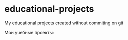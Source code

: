 # educational-projects
My educational projects created without commiting on git

Мои учебные проекты:

